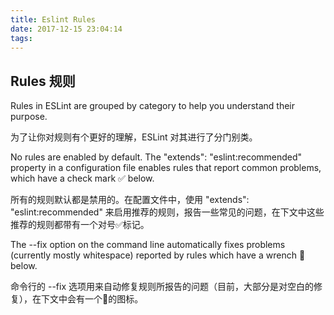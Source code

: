 ```yaml
---
title: Eslint Rules
date: 2017-12-15 23:04:14
tags:
---
```


## Rules 规则

Rules in ESLint are grouped by category to help you understand their purpose.

为了让你对规则有个更好的理解，ESLint 对其进行了分门别类。

No rules are enabled by default. The "extends": "eslint:recommended" property in a configuration file enables rules that report common problems, which have a check mark ✅ below.

所有的规则默认都是禁用的。在配置文件中，使用 "extends": "eslint:recommended" 来启用推荐的规则，报告一些常见的问题，在下文中这些推荐的规则都带有一个对号✅标记。

The --fix option on the command line automatically fixes problems (currently mostly whitespace) reported by rules which have a wrench 🔧 below.

命令行的 --fix 选项用来自动修复规则所报告的问题（目前，大部分是对空白的修复），在下文中会有一个🔧的图标。



